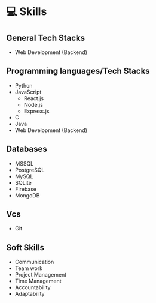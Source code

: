 # 💻 Skills

## General Tech Stacks
- Web Development (Backend)

## Programming languages/Tech Stacks
- Python
- JavaScript
  - React.js
  - Node.js
  - Express.js
- C
- Java
- Web Development (Backend)


## Databases
- MSSQL
- PostgreSQL
- MySQL
- SQLite
- Firebase
- MongoDB

## Vcs
- Git

## Soft Skills
- Communication
- Team work
- Project Management
- Time Management
- Accountability
- Adaptability